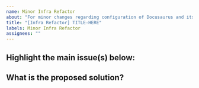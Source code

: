 ```yaml
---
name: Minor Infra Refactor
about: "For minor changes regarding configuration of Docusaurus and its deployment."
title: "[Infra Refactor] TITLE-HERE"
labels: Minor Infra Refactor
assignees: ""
---
```


## Highlight the main issue(s) below:

## What is the proposed solution?
